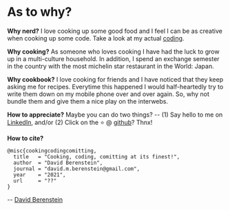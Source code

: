 As to why?
============================

**Why nerd?** I love cooking up some good food and I feel I can be as creative when cooking up some code. Take a look at my actual [coding](https://www.linkedin.com/in/david-berenstein-1bab11105/).

**Why cooking?** As someone who loves cooking I have had the luck to grow up in a multi-culture household. In addition, I spend an exchange semester in the country with the most michelin star restaurant in the World: Japan.

**Why cookbook?** I love cooking for friends and I have noticed that they keep asking me for recipes. Everytime this happened I would half-heartedly try to write them down on my mobile phone over and over again. So, why not bundle them and give them a nice play on the interwebs.

**How to appreciate?** Maybe you can do two things? -- (1) Say hello to me on [LinkedIn](https://www.linkedin.com/in/david-berenstein-1bab11105/), and/or (2) Click on the ⭐ @ [github]()? Thnx!

**How to cite?** 
```
@misc{cookingcodingcomitting,
  title   = "Cooking, coding, comitting at its finest!",
  author  = "David Berenstein",
  journal = "david.m.berenstein@gmail.com",
  year    = "2021",
  url     = "??"
}
```

-- [David Berenstein](https://www.linkedin.com/in/david-berenstein-1bab11105/)

